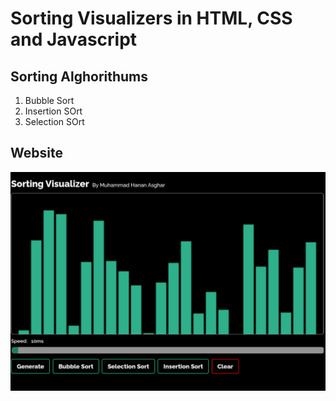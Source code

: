 # Sorting Visualizers in HTML, CSS and Javascript

## Sorting Alghorithums
1. Bubble Sort
2. Insertion SOrt
3. Selection SOrt

## Website
![](/sv.png)
